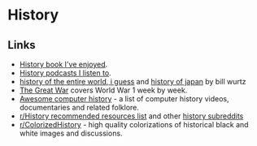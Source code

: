 # History

## Links

* [History book I've enjoyed](https://wiki.stojanow.com/books#history).
* [History podcasts I listen to](https://wiki.stojanow.com/podcasts#history).
* [history of the entire world, i guess](https://www.youtube.com/watch?v=xuCn8ux2gbs) and [history of japan](https://www.youtube.com/watch?v=Mh5LY4Mz15o) by bill wurtz
* [The Great War](https://www.youtube.com/user/TheGreatWar) covers World War 1 week by week.
* [Awesome computer history](https://github.com/watson/awesome-computer-history) - a list of computer history videos, documentaries and related folklore.
* [r/History recommended resources list](https://www.reddit.com/r/history/wiki/recommendedlist) and other [history subreddits](https://www.reddit.com/r/HistoryNetwork/wiki/listofhistorysubreddits)
* [r/ColorizedHistory](https://www.reddit.com/r/ColorizedHistory/) - high quality colorizations of historical black and white images and discussions.

